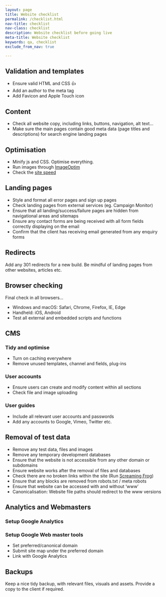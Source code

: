 ```yaml
---
layout: page
title: Website checklist
permalink: /checklist.html
nav-title: checklist
nav-class: checklist
description: Website checklist before going live
meta-title: Website checklist
keywords: qa, checklist
exclude_from_nav: true

---
```


## Validation and templates

* Ensure valid HTML and CSS 👍
* Add an author to the meta tag
* Add Favicon and Apple Touch icon

## Content

* Check all website copy, including links, buttons, navigation, alt text...
* Make sure the main pages contain good meta data (page titles and descriptions) for search engine landing pages

## Optimisation

* Minify js and CSS. Optimise everything.
* Run images through [ImageOptim](https://imageoptim.com/mac)
* Check the [site speed](https://developers.google.com/speed/pagespeed/insights/)

## Landing pages

* Style and format all error pages and sign up pages
* Check landing pages from external services (eg. Campaign Monitor)
* Ensure that all landing/success/failure pages are hidden from navigational areas and sitemaps
* Ensure any contact forms are being received with all form fields correctly displaying on the email
* Confirm that the client has receiving email generated from any enquiry forms

## Redirects

Add any 301 redirects for a new build. Be mindful of landing pages from other websites, articles etc.

## Browser checking

Final check in all browsers...

* Windows and macOS: Safari, Chrome, Firefox, IE, Edge
* Handheld: iOS, Android
* Test all external and embedded scripts and functions

## CMS

### Tidy and optimise

* Turn on caching everywhere
* Remove unused templates, channel and fields, plug-ins

### User accounts

* Ensure users can create and modify content within all sections
* Check file and image uploading

### User guides

* Include all relevant user accounts and passwords
* Add any accounts to Google, Vimeo, Twitter etc. 

## Removal of test data

* Remove any test data, files and images
* Remove any temporary development databases
* Ensure that the website is not accessible from any other domain or subdomains
* Ensure website works after the removal of files and databases
* Check there are no broken links within the site (Run [Screaming Frog](https://www.screamingfrog.co.uk/seo-spider/))
* Ensure that any blocks are removed from robots.txt / meta robots
* Ensure that website can be accessed with and without ‘www’
* Canonicalisation: Website file paths should redirect to the www versions

## Analytics and Webmasters

### Setup Google Analytics

### Setup Google Web master tools

* Set preferred/canonical domain
* Submit site map under the preferred domain
* Link with Google Analytics

## Backups

Keep a nice tidy backup, with relevant files, visuals and assets. Provide a copy to the client if required.
